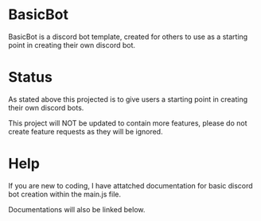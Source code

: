 # BasicBot

BasicBot is a discord bot template, created for others to use as a starting point in creating their own discord bot.

# Status

As stated above this projected is to give users a starting point in creating their own discord bots.

This project will NOT be updated to contain more features, please do not create feature requests as they will be ignored.

# Help

If you are new to coding, I have attatched documentation for basic discord bot creation within the main.js file.

Documentations will also be linked below.
